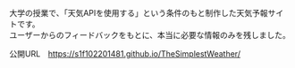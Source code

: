 大学の授業で、「天気APIを使用する」という条件のもと制作した天気予報サイトです。  
ユーザーからのフィードバックをもとに、本当に必要な情報のみを残しました。

公開URL　https://s1f102201481.github.io/TheSimplestWeather/
